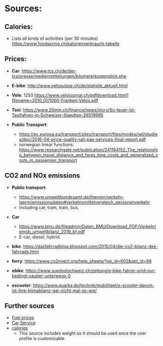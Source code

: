 

# Sources:

## Calories:
* Lists all kinds of activities (per 30 minutes)
https://www.foodspring.ch/kalorienverbrauch-tabelle 

## Prices: 
* **Car**: https://www.tcs.ch/de/der-tcs/presse/medienmitteilungen/kilometerkostenstick.php
* **E-bike**: http://www.velosuisse.ch/de/statistik_aktuell.html
* **Velo**: 1250 https://www.velojournal.ch/pdfdownload.html?filename=2010_01/1000-Franken-Velos.pdf
* **Taxi**: https://www.20min.ch/finance/news/story/So-teuer-ist-Taxifahren-in-Schweizer-Staedten-26519985

* **Public Transport**:
  * https://ec.europa.eu/transport/sites/transport/files/modes/rail/studies/doc/2016-04-price-quality-rail-pax-services-final-report.pdf 
  * norwegian linear functions: https://www.researchgate.net/publication/241164152_The_relationship_between_travel_distance_and_fares_time_costs_and_generalized_costs_in_passenger_transport 


## CO2 and NOx emissions
* **Public transport**:
  * https://www.umweltbundesamt.de/themen/verkehr-laerm/emissionsdaten#verkehrsmittelvergleich_personenverkehr  
  * Including car, tram, train, bus.

* **Car**
  * https://www.bmu.de/fileadmin/Daten_BMU/Download_PDF/Verkehr/emob_umweltbilanz_2019_bf.pdf 
  * E-car, diesel, hybrid.
* **bike**: https://dasfahrradblog.blogspot.com/2015/04/die-co2-bilanz-des-fahrrads.html 
* **ferry**: https://www.co2nnect.org/help_sheets/?op_id=602&opt_id=98
* **ebike**: https://www.suedostschweiz.ch/zeitung/e-bike-fahrer-sind-nur-bedingt-sauber-unterwegs-0
* **escooter**: https://www.quarks.de/technik/mobilitaet/e-scooter-darum-ist-ihre-klimabilanz-gar-nicht-mal-so-gut/


## Further sources
* [Fuel prices](https://www.tcs.ch/de/camping-reisen/reiseinformationen/wissenswertes/fahrkosten-gebuehren/benzinpreise.php)
* [Car Service](https://www.comparis.ch/autoversicherung/junglenker/analyse/auto-kosten)
* [calories](https://laufleistung.net/kalorienverbrauch-berechnen/) 
  * This source includes weight so it should be used once the user profile is customizable


